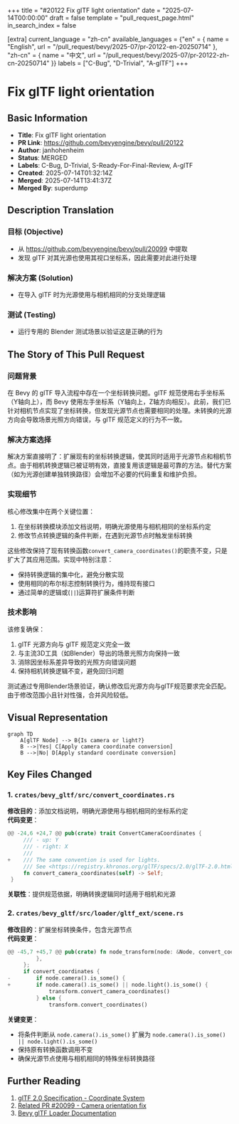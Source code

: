 +++
title = "#20122 Fix glTF light orientation"
date = "2025-07-14T00:00:00"
draft = false
template = "pull_request_page.html"
in_search_index = false

[extra]
current_language = "zh-cn"
available_languages = {"en" = { name = "English", url = "/pull_request/bevy/2025-07/pr-20122-en-20250714" }, "zh-cn" = { name = "中文", url = "/pull_request/bevy/2025-07/pr-20122-zh-cn-20250714" }}
labels = ["C-Bug", "D-Trivial", "A-glTF"]
+++

# Fix glTF light orientation

## Basic Information
- **Title**: Fix glTF light orientation
- **PR Link**: https://github.com/bevyengine/bevy/pull/20122
- **Author**: janhohenheim
- **Status**: MERGED
- **Labels**: C-Bug, D-Trivial, S-Ready-For-Final-Review, A-glTF
- **Created**: 2025-07-14T01:32:14Z
- **Merged**: 2025-07-14T13:41:37Z
- **Merged By**: superdump

## Description Translation
### 目标 (Objective)

- 从 https://github.com/bevyengine/bevy/pull/20099 中提取
- 发现 glTF 对其光源也使用其视口坐标系，因此需要对此进行处理

### 解决方案 (Solution)

- 在导入 glTF 时为光源使用与相机相同的分支处理逻辑

### 测试 (Testing)

- 运行专用的 Blender 测试场景以验证这是正确的行为

## The Story of This Pull Request

### 问题背景
在 Bevy 的 glTF 导入流程中存在一个坐标转换问题。glTF 规范使用右手坐标系（Y轴向上），而 Bevy 使用左手坐标系（Y轴向上，Z轴方向相反）。此前，我们已针对相机节点实现了坐标转换，但发现光源节点也需要相同的处理。未转换的光源方向会导致场景光照方向错误，与 glTF 规范定义的行为不一致。

### 解决方案选择
解决方案直接明了：扩展现有的坐标转换逻辑，使其同时适用于光源节点和相机节点。由于相机转换逻辑已被证明有效，直接复用该逻辑是最可靠的方法。替代方案（如为光源创建单独转换路径）会增加不必要的代码重复和维护负担。

### 实现细节
核心修改集中在两个关键位置：
1. 在坐标转换模块添加文档说明，明确光源使用与相机相同的坐标系约定
2. 修改节点转换逻辑的条件判断，在遇到光源节点时触发坐标转换

这些修改保持了现有转换函数`convert_camera_coordinates()`的职责不变，只是扩大了其应用范围。实现中特别注意：
- 保持转换逻辑的集中化，避免分散实现
- 使用相同的布尔标志控制转换行为，维持现有接口
- 通过简单的逻辑或(`||`)运算符扩展条件判断

### 技术影响
该修复确保：
1. glTF 光源方向与 glTF 规范定义完全一致
2. 与主流3D工具（如Blender）导出的场景光照方向保持一致
3. 消除因坐标系差异导致的光照方向错误问题
4. 保持相机转换逻辑不变，避免回归问题

测试通过专用Blender场景验证，确认修改后光源方向与glTF规范要求完全匹配。由于修改范围小且针对性强，合并风险较低。

## Visual Representation

```mermaid
graph TD
    A[glTF Node] --> B{Is camera or light?}
    B -->|Yes| C[Apply camera coordinate conversion]
    B -->|No| D[Apply standard coordinate conversion]
```

## Key Files Changed

### 1. `crates/bevy_gltf/src/convert_coordinates.rs`
**修改目的**：添加文档说明，明确光源使用与相机相同的坐标系约定  
**代码变更**：
```rust
@@ -24,6 +24,7 @@ pub(crate) trait ConvertCameraCoordinates {
     /// - up: Y
     /// - right: X
     ///
+    /// The same convention is used for lights.
     /// See <https://registry.khronos.org/glTF/specs/2.0/glTF-2.0.html#view-matrix>
     fn convert_camera_coordinates(self) -> Self;
 }
```
**关联性**：提供规范依据，明确转换逻辑同时适用于相机和光源

### 2. `crates/bevy_gltf/src/loader/gltf_ext/scene.rs`
**修改目的**：扩展坐标转换条件，包含光源节点  
**代码变更**：
```rust
@@ -45,7 +45,7 @@ pub(crate) fn node_transform(node: &Node, convert_coordinates: bool) -> Transfor
         },
     };
     if convert_coordinates {
-        if node.camera().is_some() {
+        if node.camera().is_some() || node.light().is_some() {
             transform.convert_camera_coordinates()
         } else {
             transform.convert_coordinates()
```
**关键变更**：
- 将条件判断从 `node.camera().is_some()` 扩展为 `node.camera().is_some() || node.light().is_some()`
- 保持原有转换函数调用不变
- 确保光源节点使用与相机相同的特殊坐标转换路径

## Further Reading
1. [glTF 2.0 Specification - Coordinate System](https://registry.khronos.org/glTF/specs/2.0/glTF-2.0.html#coordinate-system-and-units)
2. [Related PR #20099 - Camera orientation fix](https://github.com/bevyengine/bevy/pull/20099)
3. [Bevy glTF Loader Documentation](https://docs.rs/bevy_gltf/latest/bevy_gltf/)